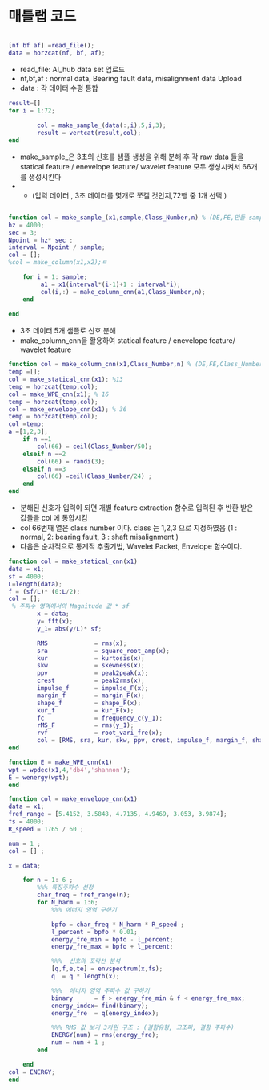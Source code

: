 # 매틀랩 코드 


```Matlab

[nf bf af] =read_file();
data = horzcat(nf, bf, af);
```

- read_file: AI_hub data set 업로드 
- nf,bf,af : normal data, Bearing fault data, misalignment data Upload
- data     : 각 데이터 수평 통합  


```Matlab
result=[]
for i = 1:72;
       
        col = make_sample_(data(:,i),5,i,3);                           
        result = vertcat(result,col);
end
```
- make_sample_은  3초의 신호를 샘플 생성을 위해 분해 후 각 raw data 들을 statical feature / enevelope  feature/ wavelet feature 모두 생성시켜서 66개를 생성시킨다 
- - (입력 데이터 , 3초 데이터를 몇개로 쪼갤 것인지,72행 중 1개 선택  )

```Matlab

function col = make_sample_(x1,sample,Class_Number,n) % (DE,FE,만들 sample 수 ,Class_Number)
hz = 4000;
sec = 3;
Npoint = hz* sec ; 
interval = Npoint / sample;
col = [];
%col = make_column(x1,x2);ㅌ

    for i = 1: sample;
         a1 = x1(interval*(i-1)+1 : interval*i);
         col(i,:) = make_column_cnn(a1,Class_Number,n);
    end
    
end
```

- 3초 데이터 5개 샘플로 신호 분해 
- make_column_cnn을 활용하여 statical feature / enevelope  feature/ wavelet feature

```Matlab
function col = make_column_cnn(x1,Class_Number,n) % (DE,FE,Class_Number)
temp =[];
col = make_statical_cnn(x1); %13
temp = horzcat(temp,col);
col = make_WPE_cnn(x1); % 16
temp = horzcat(temp,col);
col = make_envelope_cnn(x1); % 36
temp = horzcat(temp,col);
col =temp;
a =[1,2,3];
    if n ==1
        col(66) = ceil(Class_Number/50);
    elseif n ==2 
        col(66) = randi(3);
    elseif n ==3 
        col(66) =ceil(Class_Number/24) ;
    end
end 
```
-  분해된 신호가 입력이 되면 개별 feature extraction 함수로 입력된 후 반환 받은 값들을 col 에 통합시킴
-  col 66번째 열은 class number 이다. class 는 1,2,3 으로 지정하였음 (1 : normal, 2: bearing fault, 3 : shaft misalignment )
-  다음은 순차적으로 통계적 추출기법, Wavelet Packet, Envelope 함수이다.  



```Matlab
function col = make_statical_cnn(x1)
data = x1;
sf = 4000;
L=length(data);
f = (sf/L)* (0:L/2);
col = [];
 % 주파수 영역에서의 Magnitude 값 * sf 
        x = data;
        y= fft(x);
        y_1= abs(y/L)* sf;

        RMS             = rms(x);
        sra             = square_root_amp(x);
        kur             = kurtosis(x);
        skw             = skewness(x);
        ppv             = peak2peak(x);
        crest           = peak2rms(x);
        impulse_f       = impulse_F(x);
        margin_f        = margin_F(x);
        shape_f         = shape_F(x);
        kur_f           = kur_F(x);
        fc              = frequency_c(y_1);   
        rMS_F           = rms(y_1);
        rvf             = root_vari_fre(x);
        col = [RMS, sra, kur, skw, ppv, crest, impulse_f, margin_f, shape_f ,kur_f, fc, rMS_F, rvf]; 
end
```

```Matlab
function E = make_WPE_cnn(x1)
wpt = wpdec(x1,4,'db4','shannon');
E = wenergy(wpt); 
end 
```


```Matlab
function col = make_envelope_cnn(x1)
data = x1;
fref_range = [5.4152, 3.5848, 4.7135, 4.9469, 3.053, 3.9874];
fs = 4000;
R_speed = 1765 / 60 ;

num = 1 ;
col = [] ;

x = data;

    for n = 1: 6 ;
        %%% 특징주파수 선정 
        char_freq = fref_range(n);
        for N_harm = 1:6;
            %%% 에너지 영역 구하기

            bpfo = char_freq * N_harm * R_speed ;
            l_percent = bpfo * 0.01;
            energy_fre_min = bpfo - l_percent;
            energy_fre_max = bpfo + l_percent;

            %%%  신호의 포락선 분석 
            [q,f,e,te] = envspectrum(x,fs);
            q  = q * length(x);

            %%%  에너지 영역 주파수 값 구하기 
            binary      = f > energy_fre_min & f < energy_fre_max;
            energy_index= find(binary);
            energy_fre  = q(energy_index);

            %%% RMS 값 보기 3차원 구조 : (결함유형, 고조파, 결함 주파수) 
            ENERGY(num) = rms(energy_fre);
            num = num + 1 ;
        end 

    end
col = ENERGY;
end
```
















